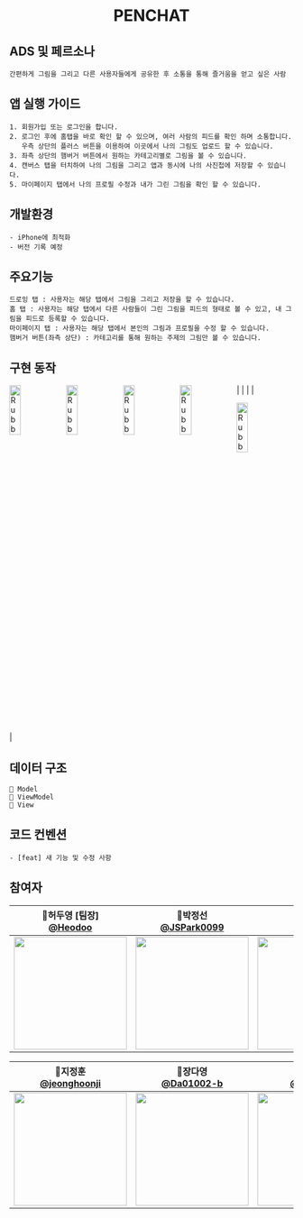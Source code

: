 <h1 align="middle">PENCHAT</h1>

## ADS 및 페르소나
```
간편하게 그림을 그리고 다른 사용자들에게 공유한 후 소통을 통해 즐거움을 얻고 싶은 사람
```

## 앱 실행 가이드
```
1. 회원가입 또는 로그인을 합니다.
2. 로그인 후에 홈탭을 바로 확인 할 수 있으며, 여러 사람의 피드를 확인 하며 소통합니다. 
   우측 상단의 플러스 버튼을 이용하여 이곳에서 나의 그림도 업로드 할 수 있습니다.
3. 좌측 상단의 햄버거 버튼에서 원하는 카테고리별로 그림을 볼 수 있습니다.
4. 캔버스 탭을 터치하여 나의 그림을 그리고 앱과 동시에 나의 사진첩에 저장할 수 있습니다.
5. 마이페이지 탭에서 나의 프로필 수정과 내가 그린 그림을 확인 할 수 있습니다.
```


## 개발환경
```
- iPhone에 최적화
- 버전 기록 예정
```

## 주요기능
```
드로잉 탭 : 사용자는 해당 탭에서 그림을 그리고 저장을 할 수 있습니다.
홈 탭 : 사용자는 해당 탭에서 다른 사람들이 그린 그림을 피드의 형태로 볼 수 있고, 내 그림을 피드로 등록할 수 있습니다.
마이페이지 탭 : 사용자는 해당 탭에서 본인의 그림과 프로필을 수정 할 수 있습니다.
햄버거 버튼(좌측 상단) : 카테고리를 통해 원하는 주제의 그림만 볼 수 있습니다.
```


## 구현 동작



<img src="https://user-images.githubusercontent.com/91583287/210932599-fe35e1e1-ce9e-47b2-bd22-dabea78a1d87.png" width="20%" height="15%" title="px(픽셀) 크기 설정" alt="RubberDuck" style="float:left;"></img> | <img src="https://user-images.githubusercontent.com/91583287/210933269-f6b03934-9fec-43e9-95de-31f806266e1f.png" width="20%" height="15%" title="px(픽셀) 크기 설정" alt="RubberDuck" style="float:left;"></img> | <img src="https://user-images.githubusercontent.com/91583287/210941295-8187e035-6a39-4d62-98a5-be383276c901.png" width="20%" height="15%" title="px(픽셀) 크기 설정" alt="RubberDuck" style="float:left;"></img> | <img src="https://user-images.githubusercontent.com/91583287/210941498-9378a62d-593f-43ec-8bfb-3f72fece76b8.png" width="20%" height="15%" title="px(픽셀) 크기 설정" alt="RubberDuck" style="float:left;"></img> | 




<img src="https://user-images.githubusercontent.com/91583287/210933582-02f40a95-ab7f-4a98-a5b3-f2cf7e73ea7c.png" width="20%" height="15%" title="px(픽셀) 크기 설정" alt="RubberDuck" style="float:left;"></img> | 













## 데이터 구조 
```
📂 Model
📂 ViewModel
📂 View
```

## 코드 컨벤션

```
- [feat] 새 기능 및 수정 사항
```

## 참여자
| 📎허두영 [팀장]<br/>[@Heodoo](https://github.com/Heodoo)<br/> | 📎박정선<br/> [@JSPark0099](https://github.com/JSPark0099)<br/> | 📎허주희<br/>[@ZOOEY](https://github.com/ZOOEY)<br/> | 📎서광현<br/> [@seo-kh](https://github.com/seo-kh)<br/> |
| :----------------------------------------------------------: | :---------------------------------------------: | :-------------------------------------------------: |:----------------------------------------------------------: |
|<img src="https://avatars.githubusercontent.com/u/39407635?v=4" width=200> | <img src="https://avatars.githubusercontent.com/u/91583287?v=4" width=200>  | <img src="https://avatars.githubusercontent.com/u/107897929?v=4" width=200> | <img src="https://avatars.githubusercontent.com/u/68586179?v=4" width=200> |

| 📎지정훈<br/> [@jeonghoonji](https://github.com/jeonghoonji)<br/> |  📎장다영<br/> [@Da01002-b](https://github.com/Da01002)<br/> | 📎박정우<br/> [@jwoo820](https://github.com/jwoo820)<br/> | 📎박성민<br/> [@SeongMin0106](https://github.com/SeongMin0106)<br/> |
| :---------------------------------------------: | :-------------------------------------------------: | :----------------------------------------------------------: | :---------------------------------------------: |
|<img src="https://avatars.githubusercontent.com/u/73868968?v=4" width=200> | <img src="https://avatars.githubusercontent.com/u/80445363?v=4" width=200>  | <img src="https://avatars.githubusercontent.com/u/48409306?v=4" width=200> | <img src="https://avatars.githubusercontent.com/u/104570633?v=4" width=200> |






